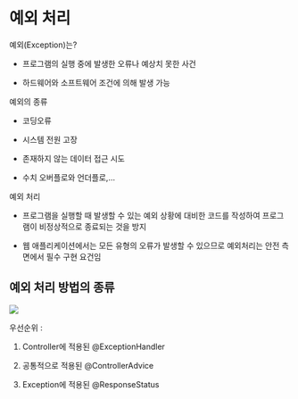 # 예외 처리
예외(Exception)는?
- 프로그램의 실행 중에 발생한 오류나 예상치 못한 사건

- 하드웨어와 소프트웨어 조건에 의해 발생 가능

예외의 종류
- 코딩오류

- 시스템 전원 고장

- 존재하지 않는 데이터 접근 시도

- 수치 오버플로와 언더플로,...

예외 처리
- 프로그램을 실행할 때 발생할 수 있는 예외 상황에 대비한 코드를 작성하여 프로그램이 비정상적으로 종료되는 것을 방지

- 웹 애플리케이션에서는 모든 유형의 오류가 발생할 수 있으므로 예외처리는 안전 측면에서 필수 구현 요건임

## 예외 처리 방법의 종류

![](https://i.imgur.com/JxKKwQN.png)

우선순위 :
1. Controller에 적용된 @ExceptionHandler

2. 공통적으로 적용된 @ControllerAdvice

3. Exception에 적용된 @ResponseStatus